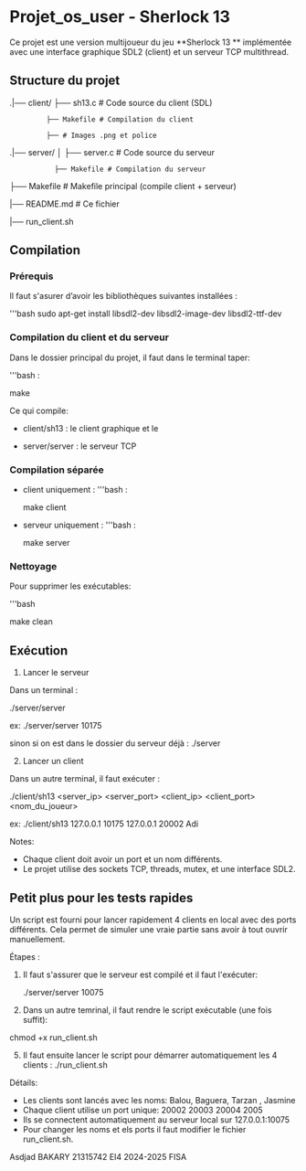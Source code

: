 # Projet_os_user - Sherlock 13

Ce projet est une version multijoueur du jeu **Sherlock 13 ** implémentée avec une interface graphique SDL2 (client) et un serveur TCP multithread.

## Structure du projet 
.|── client/ ├── sh13.c # Code source du client (SDL)  

             ├── Makefile # Compilation du client   
             
             ├── # Images .png et police  
             

.|── server/ │ ├── server.c # Code source du serveur 

               ├── Makefile # Compilation du serveur 
               
               
├── Makefile # Makefile principal (compile client + serveur) 


|── README.md # Ce fichier


|── run_client.sh 


## Compilation

### Prérequis

Il faut s'asurer d’avoir les bibliothèques suivantes installées :

'''bash 
sudo apt-get install libsdl2-dev libsdl2-image-dev libsdl2-ttf-dev


### Compilation du client et du serveur
Dans le dossier principal du projet, il faut dans le terminal taper:

'''bash : 

make 

Ce qui compile: 

- client/sh13 : le client graphique
et le

- server/server : le serveur TCP

### Compilation séparée

- client uniquement : '''bash :
  
  make client 

- serveur uniquement : '''bash :
  
  make server


### Nettoyage 
Pour supprimer les exécutables:

'''bash

make clean

## Exécution
1. Lancer le serveur

  Dans un terminal : 
  
  ./server/server <port>
  
  ex: ./server/server 10175
  
  sinon si on est dans le dossier du serveur déjà : ./server <port>

2. Lancer un client
   
  Dans un autre terminal, il faut exécuter : 
  
  ./client/sh13 <server_ip> <server_port> <client_ip> <client_port> <nom_du_joueur>
  
  ex: ./client/sh13 127.0.0.1 10175 127.0.0.1 20002 Adi

Notes:  
  - Chaque client doit avoir un port et un nom différents.
  - Le projet utilise des sockets TCP, threads, mutex, et une interface SDL2.
    

## Petit plus pour les tests rapides 

Un script est fourni pour lancer rapidement 4 clients en local avec des ports différents. Cela permet de simuler une vraie partie sans avoir à tout ouvrir manuellement.

Étapes :
1. Il faut s'assurer que le serveur est compilé et il faut l'exécuter:
   
   ./server/server 10075
   
3. Dans un autre temrinal, il faut rendre le script exécutable (une fois suffit):
   
  chmod +x run_client.sh

5. Il faut ensuite lancer le script pour démarrer automatiquement les 4 clients :
  ./run_client.sh

Détails:
  - Les clients sont lancés avec les noms: Balou, Baguera, Tarzan , Jasmine
  - Chaque client utilise un port unique: 20002 20003 20004 2005
  - Ils se connectent automatiquement au serveur local sur 127.0.0.1:10075
  - Pour changer les noms et els ports il faut modifier le fichier run_client.sh.



Asdjad BAKARY
21315742
EI4 2024-2025 
FISA















